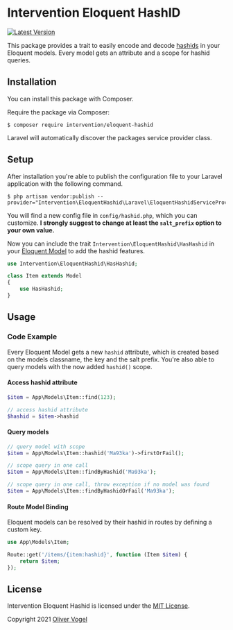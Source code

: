 # Intervention Eloquent HashID

[![Latest Version](https://img.shields.io/packagist/v/intervention/eloquent-hashid.svg)](https://packagist.org/packages/intervention/eloquent-hashid)

This package provides a trait to easily encode and decode [hashids](https://github.com/vinkla/hashids) in your Eloquent models. Every model gets an attribute and a scope for hashid queries.

## Installation

You can install this package with Composer.

Require the package via Composer:

    $ composer require intervention/eloquent-hashid

Laravel will automatically discover the packages service provider class.

## Setup

After installation you're able to publish the configuration file to your Laravel application with the following command.

    $ php artisan vendor:publish --provider="Intervention\EloquentHashid\Laravel\EloquentHashidServiceProvider"

You will find a new config file in `config/hashid.php`, which you can customize. **I strongly suggest to change at least the `salt_prefix` option to your own value.**

Now you can include the trait `Intervention\EloquentHashid\HasHashid` in your [Eloquent Model](https://laravel.com/docs/eloquent) to add the hashid features.

```php
use Intervention\EloquentHashid\HasHashid;

class Item extends Model
{
    use HasHashid;
}
```

## Usage

### Code Example

Every Eloquent Model gets a new `hashid` attribute, which is created based on the models classname, the key and the salt prefix. You're also able to query models with the now added `hashid()` scope.

#### Access hashid attribute

```php
$item = App\Models\Item::find(123);

// access hashid attribute
$hashid = $item->hashid
```

#### Query models

```php
// query model with scope
$item = App\Models\Item::hashid('Ma93ka')->firstOrFail();

// scope query in one call
$item = App\Models\Item::findByHashid('Ma93ka');

// scope query in one call, throw exception if no model was found
$item = App\Models\Item::findByHashidOrFail('Ma93ka');
```

#### Route Model Binding

Eloquent models can be resolved by their hashid in routes by defining a custom key.

```php
use App\Models\Item;

Route::get('/items/{item:hashid}', function (Item $item) {
    return $item;
});
```

## License

Intervention Eloquent Hashid is licensed under the [MIT License](http://opensource.org/licenses/MIT).

Copyright 2021 [Oliver Vogel](https://olivervogel.com/)
